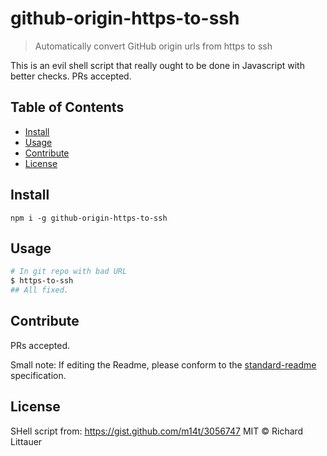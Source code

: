 # github-origin-https-to-ssh

> Automatically convert GitHub origin urls from https to ssh

This is an evil shell script that really ought to be done in Javascript with better checks. PRs accepted.

## Table of Contents

- [Install](#install)
- [Usage](#usage)
- [Contribute](#contribute)
- [License](#license)

## Install

```
npm i -g github-origin-https-to-ssh
```

## Usage

```sh
# In git repo with bad URL
$ https-to-ssh
## All fixed.
```

## Contribute

PRs accepted.

Small note: If editing the Readme, please conform to the [standard-readme](https://github.com/RichardLitt/standard-readme) specification.

## License

SHell script from: https://gist.github.com/m14t/3056747
MIT © Richard Littauer
